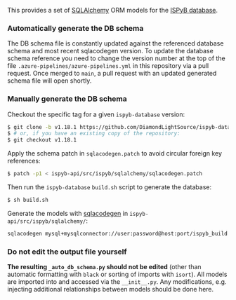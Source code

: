 This provides a set of [SQLAlchemy](https://www.sqlalchemy.org/) ORM models for the
[ISPyB database](https://github.com/DiamondLightSource/ispyb-database/).

### Automatically generate the DB schema

The DB schema file is constantly updated against the referenced database schema
and most recent sqlacodegen version. To update the database schema reference you
need to change the version number at the top of the file
`.azure-pipelines/azure-pipelines.yml` in this repository via a pull request.
Once merged to `main`, a pull request with an updated generated schema file will
open shortly.

### Manually generate the DB schema

Checkout the specific tag for a given `ispyb-database` version:
```bash
$ git clone -b v1.18.1 https://github.com/DiamondLightSource/ispyb-database.git
$ # or, if you have an existing copy of the repository:
$ git checkout v1.18.1
```

Apply the schema patch in `sqlacodegen.patch` to avoid circular foreign key references:
```bash
$ patch -p1 < ispyb-api/src/ispyb/sqlalchemy/sqlacodegen.patch
```

Then run the `ispyb-database` `build.sh` script to generate the database:
```bash
$ sh build.sh
```

Generate the models with [sqlacodegen](https://pypi.org/project/sqlacodegen/)
in `ispyb-api/src/ispyb/sqlalchemy/`:
```bash
sqlacodegen mysql+mysqlconnector://user:password@host:port/ispyb_build --noinflect --nojoined --outfile _auto_db_schema.py
```

### Do not edit the output file yourself

**The resulting `_auto_db_schema.py` should not be edited** (other than automatic
formatting with `black` or sorting of imports with `isort`). All models are imported
into and accessed via the `__init__.py`. Any modifications, e.g. injecting additional
relationships between models should be done here.
